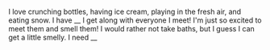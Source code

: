 I love crunching bottles, having ice cream, playing in the fresh air, and eating snow.
I have __
I get along with everyone I meet! I'm just so excited to meet them and smell them!
I would rather not take baths, but I guess I can get a little smelly.
I need __
